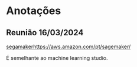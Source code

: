 # Anotações

## Reunião 16/03/2024

[segamaker](https://aws.amazon.com/pt/sagemaker/)https://aws.amazon.com/pt/sagemaker/

É semelhante ao machine learning studio.
